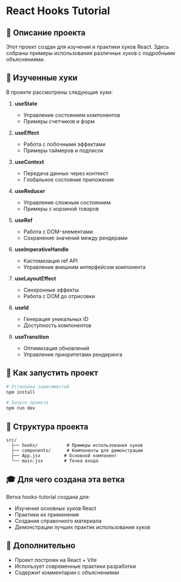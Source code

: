 # React Hooks Tutorial

## 📝 Описание проекта
Этот проект создан для изучения и практики хуков React. Здесь собраны примеры использования различных хуков с подробными объяснениями.

## 🎯 Изученные хуки
В проекте рассмотрены следующие хуки:

1. **useState** 
   - Управление состоянием компонентов
   - Примеры счетчиков и форм

2. **useEffect**
   - Работа с побочными эффектами
   - Примеры таймеров и подписок

3. **useContext**
   - Передача данных через контекст
   - Глобальное состояние приложения

4. **useReducer**
   - Управление сложным состоянием
   - Примеры с корзиной товаров

5. **useRef**
   - Работа с DOM-элементами
   - Сохранение значений между рендерами

6. **useImperativeHandle**
   - Кастомизация ref API
   - Управление внешним интерфейсом компонента

7. **useLayoutEffect**
   - Синхронные эффекты
   - Работа с DOM до отрисовки

8. **useId**
   - Генерация уникальных ID
   - Доступность компонентов

9. **useTransition**
   - Оптимизация обновлений
   - Управление приоритетами рендеринга

## 🚀 Как запустить проект

```bash
# Установка зависимостей
npm install

# Запуск проекта
npm run dev
```

## 📁 Структура проекта
```
src/
  ├── hooks/           # Примеры использования хуков
  ├── components/      # Компоненты для демонстрации
  ├── App.jsx         # Основной компонент
  └── main.jsx        # Точка входа
```

## 🎓 Для чего создана эта ветка
Ветка hooks-tutorial создана для:
- Изучения основных хуков React
- Практики их применения
- Создания справочного материала
- Демонстрации лучших практик использования хуков

## 🤝 Дополнительно
- Проект построен на React + Vite
- Использует современные практики разработки
- Содержит комментарии с объяснениями